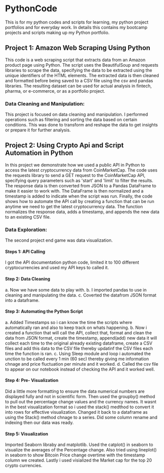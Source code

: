 # PythonCode
This is for my python codes and scripts for learning, my python project portfolios and for everyday work.
In details this contains my bootcamp projects and scripts making up my Python portfolio.




## Project 1: Amazon Web Scraping Using Python

This code is a web scraping script that extracts data from an Amazon product page using Python. The script uses the BeautifulSoup and requests libraries to scrape the data, specifying the data to be extracted using the unique identifiers of the HTML elements. The extracted data is then cleaned and formatted before being saved to a CSV file using the csv and pandas libraries. The resulting dataset can be used for actual analysis in fintech, pharma, or e-commerce, or as a portfolio project.

### Data Cleaning and Manipulation:
This project is focused on data cleaning and manipulation. I performed operations such as filtering and sorting the data based on certain conditions. This was done to transform and reshape the data to get insights or prepare it for further analysis.


## Project 2: Using Crypto Api and Script Automation in Python

In this project we demonstrate how we used a public API in Python to access the latest cryptocurrency data from CoinMarketCap. The code uses the requests library to send a GET request to the CoinMarketCap API, specifying query parameters such as 'start' and 'limit' to filter the results. The response data is then converted from JSON to a Pandas DataFrame to make it easier to work with. The DataFrame is then normalized and a timestamp is added to indicate when the script was run. Finally, the code shows how to automate the API call by creating a function that can be run anytime we need to get the latest cryptocurrency data. The function normalizes the response data, adds a timestamp, and appends the new data to an existing CSV file.

### Data Exploration: 
The second project end game was data visualization.

#### Steps 1: API Calling
I got the API documentation python code, limited it to 100 different cryptocurrencies and used my API keys to called it.

#### Step 2:  Data Cleaning
a. Now we have some data to play with. 
b. I imported pandas to use in cleaning and manipulating the data.
c. Coverted the datafrom JSON format into a dataframe.

#### Step 3:  Automating the Python Script
a. Added Timestamps so i can know the time the scripts where automatically ran and also to keep track on whats happening.
b. Now i created a function that will call the API, collect that, format and clean the data from JSON format, create the timestamp, append(add) new data it will collect each time to the original already existing dataframe, create a CSV files and add this data to the CSV file thereby updatinf the CSV files each time the function is ran.
c. Using Sleep module and loop i automated the unction to be called every 1 min (60 sec) thereby giving me information chnage and price fluctuation per minute and it worked.
d. Called the csv file to appear on our notebook instead of checking the API and it worked well.

#### Step 4: Pre- Visualization
Did a little more formatting to ensure the data numerical numbers are displayed fully and not in scientific form. Then used the groupby() method to pull out the percentage change values and the currency names. It wasnt in the best visualization format so i used the stack() medthod to convert it into rows for effective visualization. Changed it back to a dataframe as using the Stack() method chnage to a series. Did some column rename and indexing then our data was ready.

#### Step 5: Visualization
Imported Seaborn libraby and matplotlib. 
Used the catplot() in seaborn to visualize the averages of the Percentage change.
Also tried using lineplot() in seaborn to show Bitcoin Price change overtime with the timestamp column we created.
Lastly i used visialized the Market cap for the top 20 crypto currencies.
